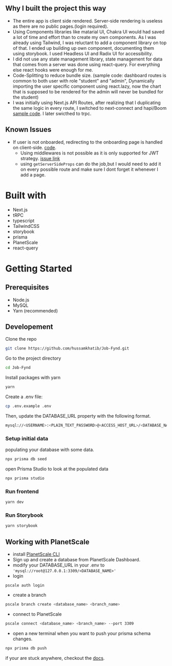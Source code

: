 ## Why I built the project this way

- The entire app is client side rendered. Server-side rendering is useless as there are no public pages.(login required).
- Using Components libraries like matarial UI, Chakra UI would had saved a lot of time and effort than to create my own components. As I was already using Tailwind, I was reluctant to add a component library on top of that. I ended up building up own component, documenting them using storybook. I used Headless UI and Radix UI for accessibility.
- I did not use any state management library, state management for data that comes from a server was done using react-query. For everything else react hooks were enough for me.
- Code-Splitting to reduce bundle size. (sample code: dashboard routes is common to both user with role "student" and "admin", Dynamically importing the user specific component using react.lazy, now the chart that is supposed to be rendered for the admin will never be bundled for the student)
- I was initially using Next.js API Routes, after realizing that I duplicating the same logic in every route, I switched to next-connect and hapi/Boom [sample code](). I later swicthed to trpc.

## Known Issues

- If user is not onboarded, redirecting to the onboarding page is handled on client-side. [code](https://github.com/hussamkhatib/Job-Fynd/blob/main/src/components/Layout.tsx).
  - Using middlewares is not possible as it is only supported for JWT strategy. [issue link](https://github.com/nextauthjs/next-auth/issues/4467)
  - using `getServerSideProps` can do the job,but I would need to add it on every possible route and make sure I dont forget it whenever I add a page.

# Built with

- Next.js
- tRPC
- typescript
- TailwindCSS
- storybook
- prisma
- PlanetScale
- react-query

# Getting Started

## Prerequisites

- Node.js
- MySQL
- Yarn (recommended)

## Developement

Clone the repo

```bash
git clone https://github.com/hussamkhatib/Job-Fynd.git
```

Go to the project directory

```bash
cd Job-Fynd
```

Install packages with yarn

```bash
yarn
```

Create a .env file:

```bash
cp .env.example .env
```

Then, update the DATABASE_URL property with the following format.

```bash
mysql://<USERNAME>:<PLAIN_TEXT_PASSWORD>@<ACCESS_HOST_URL>/<DATABASE_NAME>?sslaccept=strict
```

### Setup initial data

populating your database with some data.

```bash
npx prisma db seed
```

open Prisma Studio to look at the populated data

```bash
npx prisma studio
```

### Run frontend

```bash
yarn dev
```

### Run Storybook

```bash
yarn storybook
```

## Working with PlanetScale

- install [PlanetScale CLI](https://github.com/planetscale/cli#installation)
- Sign up and create a database from PlanetScale Dashboard.
- modify your DATABASE_URL in your .env to `'mysql://root@127.0.0.1:3309/<DATABASE_NAME>'`
- login

```
pscale auth login
```

- create a branch

```bash
pscale branch create <database_name> <branch_name>
```

- connect to PlanetScale

```bash
pscale connect <database_name> <branch_name> --port 3309
```

- open a new terminal when you want to push your prisma schema changes.

```bash
npx prisma db push
```

if your are stuck anywhere, checkout the [docs](https://docs.planetscale.com/tutorials/prisma-quickstart#connect-to-planetscale).
